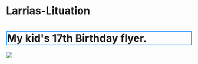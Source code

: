 # Larrias-Lituation
<h1 style="border:2px solid DodgerBlue;","color:MediumSeaGreen;">My kid's 17th Birthday flyer.</h1>

<img src = "https://user-images.githubusercontent.com/98435259/167963498-1a8e1426-d5ae-46f2-b091-c64063dd9abf.jpeg">
